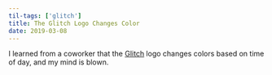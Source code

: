 ```yaml
---
til-tags: ['glitch']
title: The Glitch Logo Changes Color
date: 2019-03-08
---
```


I learned from a coworker that the [Glitch](https://glitch.com) logo changes colors based on time of day, and my mind is blown.